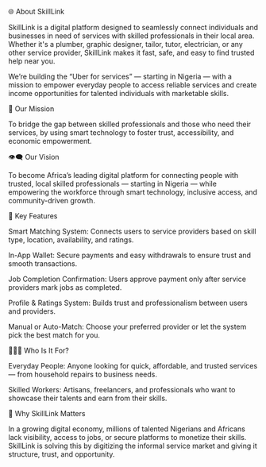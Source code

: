 

🌐 About SkillLink

SkillLink is a digital platform designed to seamlessly connect individuals and businesses in need of services with skilled professionals in their local area. Whether it's a plumber, graphic designer, tailor, tutor, electrician, or any other service provider, SkillLink makes it fast, safe, and easy to find trusted help near you.

We’re building the “Uber for services” — starting in Nigeria — with a mission to empower everyday people to access reliable services and create income opportunities for talented individuals with marketable skills.



🎯 Our Mission

To bridge the gap between skilled professionals and those who need their services, by using smart technology to foster trust, accessibility, and economic empowerment.



👁️‍🗨️ Our Vision

To become Africa’s leading digital platform for connecting people with trusted, local skilled professionals — starting in Nigeria — while empowering the workforce through smart technology, inclusive access, and community-driven growth.



🔧 Key Features

Smart Matching System: Connects users to service providers based on skill type, location, availability, and ratings.

In-App Wallet: Secure payments and easy withdrawals to ensure trust and smooth transactions.

Job Completion Confirmation: Users approve payment only after service providers mark jobs as completed.

Profile & Ratings System: Builds trust and professionalism between users and providers.

Manual or Auto-Match: Choose your preferred provider or let the system pick the best match for you.




🧑🏾‍💻 Who Is It For?

Everyday People: Anyone looking for quick, affordable, and trusted services — from household repairs to business needs.

Skilled Workers: Artisans, freelancers, and professionals who want to showcase their talents and earn from their skills.




🚀 Why SkillLink Matters

In a growing digital economy, millions of talented Nigerians and Africans lack visibility, access to jobs, or secure platforms to monetize their skills. SkillLink is solving this by digitizing the informal service market and giving it structure, trust, and opportunity.

